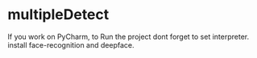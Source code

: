 # multipleDetect

If you work on PyCharm, to Run the project dont forget to set interpreter.
install face-recognition and deepface.
